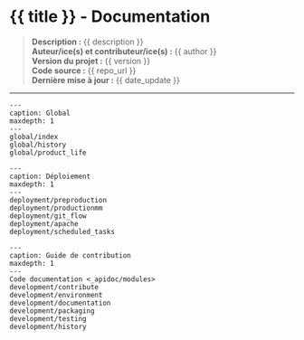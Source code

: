 # {{ title }} - Documentation

> **Description :** {{ description }}  
> **Auteur/ice(s) et contributeur/ice(s) :** {{ author }}  
> **Version du projet :** {{ version }}  
> **Code source :** {{ repo_url }}  
> **Dernière mise à jour :** {{ date_update }}

----

```{toctree}
---
caption: Global
maxdepth: 1
---
global/index
global/history
global/product_life
```

```{toctree}
---
caption: Déploiement
maxdepth: 1
---
deployment/preproduction
deployment/productionmm
deployment/git_flow
deployment/apache
deployment/scheduled_tasks
```

```{toctree}
---
caption: Guide de contribution
maxdepth: 1
---
Code documentation <_apidoc/modules>
development/contribute
development/environment
development/documentation
development/packaging
development/testing
development/history
```

